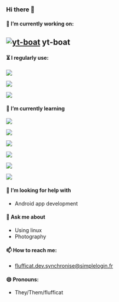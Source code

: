 ### Hi there 👋
#### 🔭 I’m currently working on:
## [![yt-boat](https://raw.githubusercontent.com/flufficat/yt-boat/main/logo50x50.ico)](https://github.com/flufficat/yt-boat) yt-boat

#### :hourglass_flowing_sand: I regularly use:

[![](https://img.shields.io/badge/-Shell-383842?style=for-the-badge&logo=gnubash)](https://github.com/flufficat/yt-boat/)

[![](https://img.shields.io/badge/-HTML-383842?style=for-the-badge&logo=html5)](https://flufficat.github.io)

[![](https://img.shields.io/badge/-CSS-383842?style=for-the-badge&logo=css3)](https://flufficat.github.io)

#### 🌱 I’m currently learning

[![](https://img.shields.io/badge/-Git-383842?style=for-the-badge&logo=git)](https://github.com/flufficat/)

[![](https://img.shields.io/badge/-HTML-383842?style=for-the-badge&logo=html5)](https://flufficat.github.io)

[![](https://img.shields.io/badge/-Python-383842?style=for-the-badge&logo=python)](https://github.com/flufficat/)
  
[![](https://img.shields.io/badge/-Kotlin-383842?style=for-the-badge&logo=kotlin)](https://github.com/flufficat/)
  
[![](https://img.shields.io/badge/-Android_App_Development-383842?style=for-the-badge&logo=android)](https://github.com/flufficat/)

[![](https://img.shields.io/badge/-Linux_System_Administration-383842?style=for-the-badge&logo=linux)](https://github.com/flufficat/) 
    
#### 🤔 I’m looking for help with
  - Android app development
#### 💬 Ask me about
  - Using linux
  - Photography
#### 📫 How to reach me:
  - [flufficat.dev.synchronise@simplelogin.fr](mailto:flufficat.dev.synchronise@simplelogin.fr)
#### 😄 Pronouns: 
  - They/Them/flufficat
